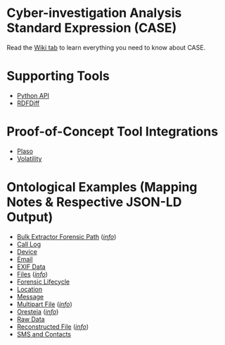 # Cyber-investigation Analysis Standard Expression (CASE)

Read the [Wiki tab](https://github.com/ucoProject/CASE/wiki) to learn everything you need to know about CASE.


# Supporting Tools
- [Python API](https://github.com/ucoProject/CASE-Python-API)
- [RDFDiff](https://github.com/ucoProject/RDFDiff)


# Proof-of-Concept Tool Integrations
- [Plaso](https://github.com/ucoProject/CASE-Plaso-Implementation)
- [Volatility](https://github.com/ucoProject/CASE-Volatility-Implementation)


# Ontological Examples (Mapping Notes & Respective JSON-LD Output)
- [Bulk Extractor Forensic Path](examples/bulk_extractor_forensic_path.json) (*[info](examples/bulk_extractor_forensic_path.md)*)
- [Call Log](examples/call_log.json)
- [Device](examples/device.json)
- [Email](examples/email.json)
- [EXIF Data](examples/exif_data.json)
- [Files](examples/file.json) (*[info](examples/file.md)*)
- [Forensic Lifecycle](examples/forensic_lifecycle.json)
- [Location](examples/location.json)
- [Message](examples/message.json)
- [Multipart File](examples/multipart_file.json) (*[info](examples/multipart_file.md)*)
- [Oresteia](examples/Oresteia.json) (*[info](examples/Oresteia.md)*)
- [Raw Data](examples/raw_data.json)
- [Reconstructed File](examples/reconstructed_file.json) (*[info](examples/reconstructed_file.md)*)
- [SMS and Contacts](examples/sms_and_contacts.json)
